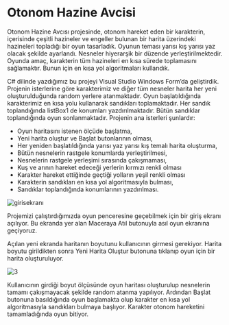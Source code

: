 # Otonom Hazine Avcisi
Otonom Hazine Avcısı projesinde, otonom hareket eden bir karakterin, içerisinde çeşitli hazineler ve engeller bulunan bir harita üzerindeki hazineleri topladığı bir oyun tasarladık. Oyunun teması yarısı kış yarısı yaz olacak şekilde ayarlandı. Nesneler hiyerarşik bir düzende yerleştirilmektedir. Oyunda amaç, karakterin tüm hazineleri en kısa sürede toplamasını sağlamaktır. Bunun için en kısa yol algoritmaları kullandık.

C# dilinde yazdığımız bu projeyi Visual Studio Windows Form’da geliştirdik. Projenin isterlerine göre karakterimiz ve diğer tüm nesneler harita her yeni oluşturulduğunda random yerlere atanmaktadır. Oyun başlatıldığında karakterimiz en kısa yolu kullanarak sandıkları toplamaktadır. Her sandık toplandığında listBox1 de konumları yazdırılmaktadır. Bütün sandıklar toplandığında oyun sonlanmaktadır. 
Projenin ana isterleri şunlardır: 
   - Oyun haritasını istenen ölçüde başlatma, 
   - Yeni harita oluştur ve Başlat butonlarının olması, 
   - Her yeniden başlatıldığında yarısı yaz yarısı kış temalı harita oluşturma, 
   - Bütün nesnelerin rastgele konumlarda yerleştirilmesi, 
   - Nesnelerin rastgele yerleşimi sırasında çakışmaması, 
   - Kuş ve arının hareket edeceği yerlerin kırmızı renkli olması 
   - Karakter hareket ettiğinde geçtiği yolların yeşil renkli olması 
   - Karakterin sandıkları en kısa yol algoritmasıyla bulması, 
   - Sandıklar toplandığında konumlarının yazdırılması.
     
![girisekranı](https://github.com/caglagok/OtonomHazineAvcisi/assets/114026286/c79eacd1-710c-4d95-89e5-1b3cb09f4ffa)

Projemizi çalıştırdığımızda oyun penceresine geçebilmek için bir giriş ekranı açılıyor. Bu ekranda yer alan Maceraya Atıl butonuyla asıl oyun ekranına geçiyoruz.

Açılan yeni ekranda haritanın boyutunu kullanıcının girmesi gerekiyor. Harita boyutu girildikten sonra Yeni Harita Oluştur butonuna tıklanıp oyun için bir harita oluşturuluyor. 

![3](https://github.com/caglagok/OtonomHazineAvcisi/assets/114026286/62eb946c-93b0-41e6-b4ca-6d664421de64)

Kullanıcının girdiği boyut ölçüsünde oyun haritası oluşturulup nesnelerin tamamı çakışmayacak şekilde random atanma yapılıyor. Ardından Başlat butonuna basıldığında oyun başlamakta olup karakter en kısa yol algoritmasıyla sandıkları bulmaya başlıyor. 
Karakter otonom hareketini tamamladığında oyun bitiyor.
